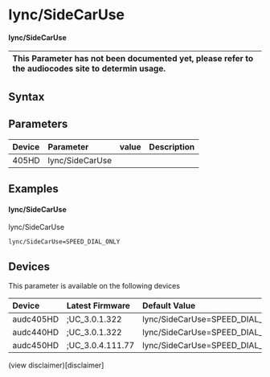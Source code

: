 ﻿---
description: lync/SideCarUse
search: false
---

# lync/SideCarUse

#### lync/SideCarUse


| This Parameter has not been documented yet, please refer to the audiocodes site to determin usage.  | 
| :--- |

## Syntax

## Parameters
|Device|Parameter|value|Description|
|:---|:---|:---|:---|
| 405HD | lync/SideCarUse |  |  |

## Examples
#### lync/SideCarUse

lync/SideCarUse

```
lync/SideCarUse=SPEED_DIAL_ONLY
```

## Devices
This parameter is available on the following devices

| Device | Latest Firmware | Default Value |
|:---|:---|:---|
| audc405HD | ;UC_3.0.1.322 | lync/SideCarUse=SPEED_DIAL_ONLY 
| audc440HD | ;UC_3.0.1.322 | lync/SideCarUse=SPEED_DIAL_ONLY 
| audc450HD | ;UC_3.0.4.111.77 | lync/SideCarUse=SPEED_DIAL_ONLY 

(view disclaimer)[disclaimer]
